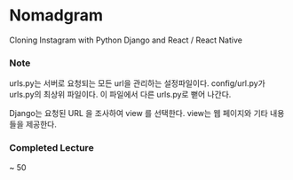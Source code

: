 # Nomadgram

Cloning Instagram with Python Django and React / React Native

### Note

urls.py는 서버로 요청되는 모든 url을 관리하는 설정파일이다. 
config/url.py가 urls.py의 최상위 파일이다. 이 파일에서 다른 urls.py로 뻗어 나간다.

Django는 요청된 URL 을 조사하여 view 를 선택한다. view는 웹 페이지와 기타 내용들을 제공한다.

### Completed Lecture

~ 50